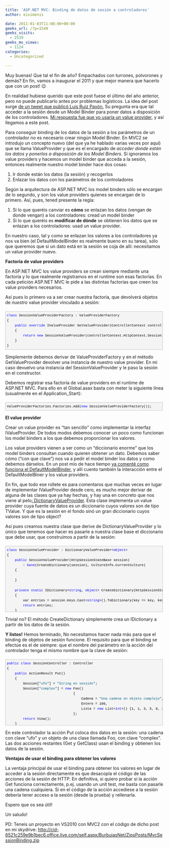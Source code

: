 ```yaml
---
title: 'ASP.NET MVC: Binding de datos de sesión a controladores'
author: eiximenis

date: 2011-01-03T11:08:00+00:00
geeks_url: /?p=1549
geeks_visits:
  - 2539
geeks_ms_views:
  - 1124
categories:
  - Uncategorized

---
```

Muy buenas! Que tal el fin de año? Empachados con turrones, polvorones y demás? En fin, vamos a inaugurar el 2011 y que mejor manera que hacerlo que con un post! 😉

En realidad hubiese querido que este post fuese el último del año anterior, pero no puede publicarlo antes por problemas logísticos. La idea del post surge <a target="_blank" href="http://twitter.com/luisruizpavon/status/20062211649052672" rel="noopener noreferrer">de un tweet que publicó Luis Ruiz Pavón.</a> Su pregunta era que tal acceder a la sesión desde un Model Binder para poner datos a disposición de los controladores. <a target="_blank" href="http://twitter.com/eiximenis/status/20062646694846464" rel="noopener noreferrer">Mi respuesta fue que yo usaría un value provider</a>, y así llegamos a este post.

Para conseguir binding de los datos de la sesión a los parámetros de un controlador no es necesario crear ningún Model Binder. En MVC2 se introdujo un concepto nuevo (del que ya he hablado varias veces por aquí) que se llama ValueProvider y que es el encargado de _acceder donde están los datos y ponerlos a disposición de los Model Binders_. Si ignoramos los value providers y hacemos un model binder que acceda a la sesión, entonces realmente nuestro model binder hace dos cosas:

  1. Ir donde están los datos (la sesión) y recogerlos
  2. Enlazar los datos con los parámetros de los controladores

Según la arquitectura de ASP.NET MVC los model binders sólo se encargan de lo segundo, y son los value providers quienes se encargan de lo primero. Así, pues, tened presente la regla:

  1. Si lo que queréis canviar es **cómo** se enlazan los datos (vengan de donde vengan) a los controladores: cread un model binder
  2. Si lo que queréis es **modificar de dónde** se obtienen los datos que se enlazan a los controladores: usad un value provider.

En nuestro caso, tal y como se enlazan los valores a los controladores ya nos va bien (el DefaultModelBinder es realmente bueno en su tarea), sólo que queremos que si un dato está en la sesión se coja de allí: necesitamos un value provider nuevo.

**Factoría de value providers**

En ASP.NET MVC los value providers se crean siempre mediante una factoría y lo que realmente registramos en el runtime son esas factorías. En cada petición ASP.NET MVC le pide a las distintas factorías que creen los value providers necesarios.

Así pues lo primero va a ser crear nuestra factoría, que devolverá objetos de _nuestro_ value provider vinculado a sesión:

<div id="codeSnippetWrapper" style="text-align: left; line-height: 12pt; background-color: #f4f4f4; margin: 20px 0px 10px; width: 97.5%; font-family: 'Courier New', courier, monospace; direction: ltr; max-height: 200px; font-size: 8pt; overflow: auto; cursor: text; border: silver 1px solid; padding: 4px;">
  <pre id="codeSnippet" style="text-align: left; line-height: 12pt; background-color: #f4f4f4; margin: 0em; width: 100%; font-family: 'Courier New', courier, monospace; direction: ltr; color: black; font-size: 8pt; overflow: visible; border-style: none; padding: 0px;"><span style="color: #0000ff;">class</span> SessionValueProviderFactory : ValueProviderFactory<br />{<br />    <span style="color: #0000ff;">public</span> <span style="color: #0000ff;">override</span> IValueProvider GetValueProvider(ControllerContext controllerContext)<br />    {<br />        <span style="color: #0000ff;">return</span> <span style="color: #0000ff;">new</span> SessionValueProvider(controllerContext.HttpContext.Session);<br />    }<br />}</pre>
</div>

Simplemente debemos derivar de ValueProviderFactory y en el método GetValueProvider devolver una instancia de nuestro value provider. En mi caso devuelvo una instancia del SessionValueProvider y le paso la sesión en el constructor.

Debemos registrar esa factoría de value providers en el runtime de ASP.NET MVC. Para ello en el Global.asax basta con meter la siguiente línea (usualmente en el Application_Start):

<div id="codeSnippetWrapper" style="text-align: left; line-height: 12pt; background-color: #f4f4f4; margin: 20px 0px 10px; width: 97.5%; font-family: 'Courier New', courier, monospace; direction: ltr; max-height: 200px; font-size: 8pt; overflow: auto; cursor: text; border: silver 1px solid; padding: 4px;">
  <pre id="codeSnippet" style="text-align: left; line-height: 12pt; background-color: #f4f4f4; margin: 0em; width: 100%; font-family: 'Courier New', courier, monospace; direction: ltr; color: black; font-size: 8pt; overflow: visible; border-style: none; padding: 0px;">ValueProviderFactories.Factories.Add(<span style="color: #0000ff;">new</span> SessionValueProviderFactory());</pre>
</div>

**El value provider**

Crear un value provider es &ldquo;tan sencillo&rdquo; como implementar la interfaz IValueProvider. De todos modos debemos conocer un poco como funcionan los model binders a los que debemos proporcionar los valores.

Los value providers vienen a ser como un &ldquo;diccionario enorme&rdquo; que los model binders consultan cuando quieren obtener un dato. Debemos saber cómo (&ldquo;con que clave&rdquo;) nos va a pedir el model binder los datos y como debemos dárselos. En un post mío de hace tiempo <a target="_blank" href="/blogs/etomas/archive/2010/05/10/asp-net-mvc-el-defaultmodelbinder.aspx" rel="noopener noreferrer">ya comenté como funciona el DefaultModelBinder</a>, y allí cuento también la interacción entre el DefaultModelBiner y los value providers. 

En fin, que todo ese rollete es para comentaros que muchas veces en lugar de implementar IValueProvider desde cero, es mucho mejor derivar de alguna de las clases que ya hay hechas, y hay una en concreto que nos viene al pelo<a target="_blank" href="http://msdn.microsoft.com/es-es/library/ee703471.aspx" rel="noopener noreferrer">: DictionaryValueProvider<TValue></a>. Esta clase implementa un value provider cuya fuente de datos es un diccionario cuyos valores son de tipo TValue. Y que es la sesión en el fondo sinó un gran diccionario cuyos valores son de tipo object?

Así pues creamos nuestra clase que derive de DictionaryValueProvider y lo único que tenemos que hacer es pasarle a nuestra clase base el diccionario que debe usar, que construimos a partir de la sesión:

<div id="codeSnippetWrapper" style="text-align: left; line-height: 12pt; background-color: #f4f4f4; margin: 20px 0px 10px; width: 97.5%; font-family: 'Courier New', courier, monospace; direction: ltr; max-height: 200px; font-size: 8pt; overflow: auto; cursor: text; border: silver 1px solid; padding: 4px;">
  <pre id="codeSnippet" style="text-align: left; line-height: 12pt; background-color: #f4f4f4; margin: 0em; width: 100%; font-family: 'Courier New', courier, monospace; direction: ltr; color: black; font-size: 8pt; overflow: visible; border-style: none; padding: 0px;"><span style="color: #0000ff;">class</span> SessionValueProvider : DictionaryValueProvider&lt;<span style="color: #0000ff;">object</span>&gt;<br />{<br />    <span style="color: #0000ff;">public</span> SessionValueProvider(HttpSessionStateBase session)<br />        : <span style="color: #0000ff;">base</span>(CreateDictionary(session), CultureInfo.CurrentCulture)<br />    {<br /><br />    }<br /><br />    <span style="color: #0000ff;">private</span> <span style="color: #0000ff;">static</span> IDictionary&lt;<span style="color: #0000ff;">string</span>, <span style="color: #0000ff;">object</span>&gt; CreateDictionary(HttpSessionStateBase session)<br />    {<br />        var entries = session.Keys.Cast&lt;<span style="color: #0000ff;">string</span>&gt;().ToDictionary(key =&gt; key, key =&gt; session[key]);<br />        <span style="color: #0000ff;">return</span> entries;<br />    }<br />}</pre>
</div>

Trivial no? El método CreateDictionary simplemente crea un IDictionary a partir de los datos de la sesión.

**Y listos!** Hemos terminado, No necesitamos hacer nada más para que el binding de objetos de sesión funcione. El requisito para que el binding se efectúe es el de siempre: que el nombre del parámetro en la acción del controlador tenga el mismo nombre que la clave de sesión:

<div id="codeSnippetWrapper" style="text-align: left; line-height: 12pt; background-color: #f4f4f4; margin: 20px 0px 10px; width: 97.5%; font-family: 'Courier New', courier, monospace; direction: ltr; max-height: 200px; font-size: 8pt; overflow: auto; cursor: text; border: silver 1px solid; padding: 4px;">
  <pre id="codeSnippet" style="text-align: left; line-height: 12pt; background-color: #f4f4f4; margin: 0em; width: 100%; font-family: 'Courier New', courier, monospace; direction: ltr; color: black; font-size: 8pt; overflow: visible; border-style: none; padding: 0px;"><span style="color: #0000ff;">public</span> <span style="color: #0000ff;">class</span> SessionController : Controller<br />{<br />    <span style="color: #0000ff;">public</span> ActionResult Put()<br />    {<br />        Session[<span style="color: #006080;">"ufo"</span>] = <span style="color: #006080;">"String en sessión"</span>;<br />        Session[<span style="color: #006080;">"complex"</span>] = <span style="color: #0000ff;">new</span> Foo()<br />                                 {<br />                                     Cadena = <span style="color: #006080;">"Una cadena en objeto complejo"</span>,<br />                                     Entero = 100,<br />                                     Lista = <span style="color: #0000ff;">new</span> List&lt;<span style="color: #0000ff;">int</span>&gt;() {1, 1, 3, 5, 8, 13}<br />                                 };<br />        <span style="color: #0000ff;">return</span> View();<br />    }<br />    <span style="color: #0000ff;">public</span> ActionResult Get(<span style="color: #0000ff;">string</span> ufo)<br />    {<br />        ViewData[<span style="color: #006080;">"data"</span>] = ufo;<br />        <span style="color: #0000ff;">return</span> View();<br />    }<br /><br />    <span style="color: #0000ff;">public</span> ActionResult GetClass(Foo complex)<br />    {<br />        <span style="color: #0000ff;">return</span> View(complex);<br />    }<br />}</pre>
</div>

En este controlador la acción Put coloca dos datos en la sesión: una cadena con clave &ldquo;ufo&rdquo; y un objeto de una clase llamada Foo, con clave &ldquo;complex&rdquo;. Las dos acciones restantes (Get y GetClass) usan el binding y obtienen los datos de la sesión.

**Ventajas de usar el binding para obtener los valores**

La ventaja principal de usar el binding para obtener los valores en lugar de acceder a la sesión directamente es que desacopla el código de las acciones de la sesión de HTTP. En definitiva, si quiero probar si la acción Get funciona correctamente, p.ej. usando un unit test, me basta con pasarle una cadena cualquiera. Si en el código de la acción accediese a la sesión debería tener acceso a la sesión (desde la prueba) y rellenarla.

Espero que os sea útil!

Un saludo!

PD: Teneis un proyecto en VS2010 con MVC2 con el código de dicho post en mi skydrive: <http://cid-6521c259e9b1bec6.office.live.com/self.aspx/BurbujasNet/ZipsPosts/MvcSessionBinding.zip>